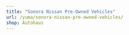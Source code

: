 ```yaml
---
title: "Sonora Nissan Pre-Owned Vehicles"
url: /yuma/sonora-nissan-pre-owned-vehicles/
shop: Autohaus
---
```


